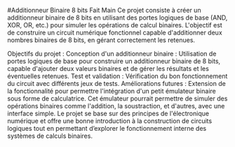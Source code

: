 #Additionneur Binaire 8 bits Fait Main
Ce projet consiste à créer un additionneur binaire de 8 bits en utilisant des portes logiques de base (AND, XOR, OR, etc.) pour simuler les opérations de calcul binaires. L'objectif est de construire un circuit numérique fonctionnel capable d'additionner deux nombres binaires de 8 bits, en gérant correctement les retenues.

Objectifs du projet :
Conception d'un additionneur binaire : Utilisation de portes logiques de base pour construire un additionneur binaire de 8 bits, capable d'ajouter deux valeurs binaires et de gérer les résultats et les éventuelles retenues.
Test et validation : Vérification du bon fonctionnement du circuit avec différents jeux de tests.
Améliorations futures : Extension de la fonctionnalité pour permettre l'intégration d'un petit émulateur binaire sous forme de calculatrice. Cet émulateur pourrait permettre de simuler des opérations binaires comme l'addition, la soustraction, et d'autres, avec une interface simple.
Le projet se base sur des principes de l'électronique numérique et offre une bonne introduction à la construction de circuits logiques tout en permettant d’explorer le fonctionnement interne des systèmes de calculs binaires.
